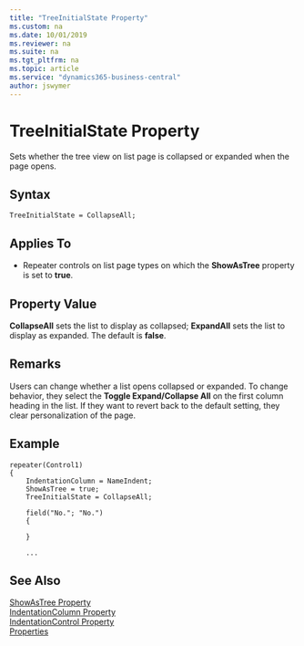 ```yaml
---
title: "TreeInitialState Property"
ms.custom: na
ms.date: 10/01/2019
ms.reviewer: na
ms.suite: na
ms.tgt_pltfrm: na
ms.topic: article
ms.service: "dynamics365-business-central"
author: jswymer
---
```

# TreeInitialState Property

Sets whether the tree view on list page is collapsed or expanded when the page opens.

## Syntax

```
TreeInitialState = CollapseAll;
```
  
## Applies To  
  
- Repeater controls on list page types on which the **ShowAsTree** property is set to **true**.
  
## Property Value

 **CollapseAll** sets the list to display as collapsed; **ExpandAll** sets the list to display as expanded. The default is **false**.  

## Remarks

Users can change whether a list opens collapsed or expanded. To change behavior, they select the **Toggle Expand/Collapse All** on the first column heading in the list. If they want to revert back to the default setting, they clear personalization of the page.

## Example

```
repeater(Control1)
{
    IndentationColumn = NameIndent;
    ShowAsTree = true;
    TreeInitialState = CollapseAll;
    
    field("No."; "No.")
    {
       
    }
    
    ...

```

## See Also

[ShowAsTree Property](devenv-showastree-property.md)  
[IndentationColumn Property](devenv-indentationcolumn-property.md)  
[IndentationControl Property](devenv-indentationcontrols-property.md)  
[Properties](devenv-properties.md)  